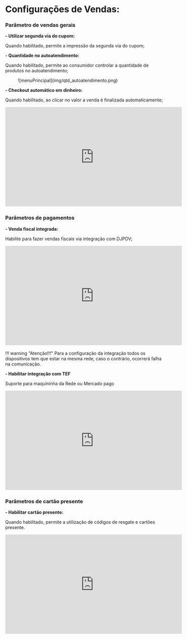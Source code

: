 # **Configurações de Vendas:**

### **Parâmetro de vendas gerais**

 **- Utilizar segunda via do cupom:**

Quando habilitado, permite a impressão da segunda via do cupom;

**- Quantidade no autoatendimento:**

Quando habilitado, permite ao consumidor controlar a quantidade de produtos no autoatendimento;

<figure markdown>
  ![menuPrincipal](img/qtd_autoatendimento.png)
</figure>

**- Checkout automático em dinheiro:**

Quando habilitado, ao clicar no valor a venda é finalizada automaticamente;

<iframe width="560" height="315" src="https://www.youtube.com/embed/9lP65DQdThs?si=mKAxsoDDkVFOboYi" title="YouTube video player" frameborder="0" allow="accelerometer; autoplay; clipboard-write; encrypted-media; gyroscope; picture-in-picture; web-share" allowfullscreen></iframe>

### Parâmetros de pagamentos

**- Venda fiscal integrada:**

Habilite para fazer vendas fiscais via integração com DJPDV;

<iframe width="560" height="315" src="https://www.youtube.com/embed/_1xhsrAfttg?si=EfyTcVCCgak-oFVw" title="YouTube video player" frameborder="0" allow="accelerometer; autoplay; clipboard-write; encrypted-media; gyroscope; picture-in-picture; web-share" allowfullscreen></iframe>



!!! warning "Atenção!!!"
    Para a configuração da integração todos os dispositivos tem que estar 
    na mesma rede, caso o contrário, ocorrerá falha na comunicação.

**- Habilitar integração com TEF**

Suporte para maquininha da Rede ou Mercado pago

<iframe width="560" height="315" src="https://www.youtube.com/embed/OsldqxLWRNI?si=VVPxDemVuZZzUxWu" title="YouTube video player" frameborder="0" allow="accelerometer; autoplay; clipboard-write; encrypted-media; gyroscope; picture-in-picture; web-share" allowfullscreen></iframe>

### **Parâmetros de cartão presente**

**- Habilitar cartão presente:**

Quando habilitado, permite a utilização de códigos de resgate e cartões presente.

<iframe width="560" height="315" src="https://www.youtube.com/embed/6dp6nl2Nin0?si=zZqOrNzi3LdAo_0F" title="YouTube video player" frameborder="0" allow="accelerometer; autoplay; clipboard-write; encrypted-media; gyroscope; picture-in-picture; web-share" allowfullscreen></iframe>

